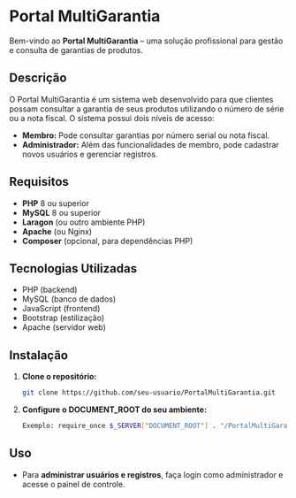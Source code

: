 # Portal MultiGarantia

Bem-vindo ao **Portal MultiGarantia** – uma solução profissional para gestão e consulta de garantias de produtos.

## Descrição

O Portal MultiGarantia é um sistema web desenvolvido para que clientes possam consultar a garantia de seus produtos utilizando o número de série ou a nota fiscal. O sistema possui dois níveis de acesso:

- **Membro:** Pode consultar garantias por número serial ou nota fiscal.
- **Administrador:** Além das funcionalidades de membro, pode cadastrar novos usuários e gerenciar registros.

## Requisitos

- **PHP** 8 ou superior
- **MySQL** 8 ou superior
- **Laragon** (ou outro ambiente PHP)
- **Apache** (ou Nginx)
- **Composer** (opcional, para dependências PHP)

## Tecnologias Utilizadas

- PHP (backend)
- MySQL (banco de dados)
- JavaScript (frontend)
- Bootstrap (estilização)
- Apache (servidor web)

## Instalação

1. **Clone o repositório:**
   ```sh
   git clone https://github.com/seu-usuario/PortalMultiGarantia.git
   ```
2. **Configure o DOCUMENT_ROOT do seu ambiente:**
   ```sh
   Exemplo: require_once $_SERVER["DOCUMENT_ROOT"] . "/PortalMultiGarantia/configs/arquivo.php";
   ```

## Uso

- Para **administrar usuários e registros**, faça login como administrador e acesse o painel de controle.

